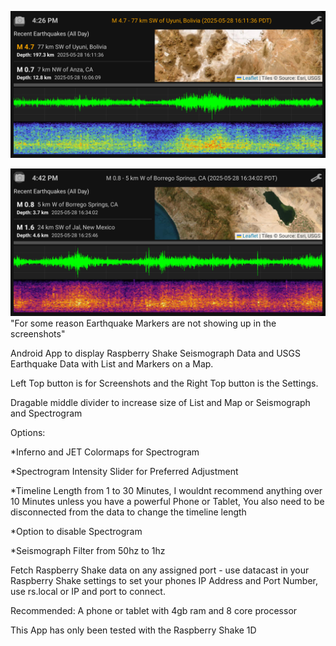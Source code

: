 ![Can't Display Image](https://github.com/SacredHills/ShakeStation/blob/main/ShakeStation_Image1.png)

![Can't Display Image](https://github.com/SacredHills/ShakeStation/blob/main/ShakeStation_Image2.png)
"For some reason Earthquake Markers are not showing up in the screenshots"


Android App to display Raspberry Shake Seismograph Data and USGS Earthquake Data with List and Markers on a Map.

Left Top button is for Screenshots and the Right Top button is the Settings. 

Dragable middle divider to increase size of List and Map or Seismograph and Spectrogram

Options:

*Inferno and JET Colormaps for Spectrogram

*Spectrogram Intensity Slider for Preferred Adjustment

*Timeline Length from 1 to 30 Minutes, I wouldnt recommend anything over 10 Minutes unless you have a powerful Phone or Tablet, You also need to be disconnected from the data to change the timeline length

*Option to disable Spectrogram

*Seismograph Filter from 50hz to 1hz

Fetch Raspberry Shake data on any assigned port - use datacast in your Raspberry Shake settings to set your phones IP Address and Port Number, use rs.local or IP and port to connect.

Recommended: A phone or tablet with 4gb ram and 8 core processor 

This App has only been tested with the Raspberry Shake 1D
